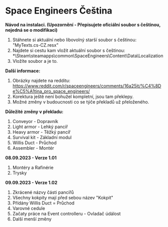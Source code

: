 # Space Engineers Čeština

**Návod na instalaci. (Upozornění - Přepisujete oficiální soubor s češtinou, nejedná se o modifikaci)**
1. Stáhnete si aktuální nebo libovolný starší soubor s češtinou: "MyTexts.cs-CZ.resx"
2. Najdete si cestu kam vložit aktuální soubor s češtinou: *\Steam\steamapps\common\SpaceEngineers\Content\Data\Localization
3. Vložíte soubor a je to.

**Další informace:**
1. Obrázky najdete na redditu: https://www.reddit.com/r/spaceengineers/comments/16a25it/%C4%8De%C5%A1tina_pro_space_engineers/
2. Korektura ještě není bohužel kompletní, jsou tam překlepy.
3. Možné změny v budoucnosti co se týče překladů už přeloženého.
   
**Důležité změny v překladu:**
1. Conveyor - Dopravník
2. Light armor - Lehký pancíř
3. Heavy armor - Těžký pancíř
4. Survival kit - Základní modul
5. Willis Duct - Průchod
6. Assembler - Montér
   
**08.09.2023 - Verze 1.01** 
1. Montéry a Rafinérie
2. Trysky

  
**09.09.2023 - Verze 1.02** 
1. Zkrácené názvy části pancířů
2. Všechny kokpity mají před sebou název "Kokpit"
3. Přídány Willis Duct = Průchod
4. Varovné cedule
5. Začaty práce na Event controlleru - Ovladač údálost
6. Další menší změny
